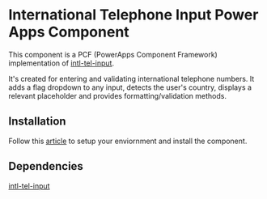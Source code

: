 # International Telephone Input Power Apps Component
This component is a PCF (PowerApps Component Framework) implementation of [intl-tel-input](https://www.npmjs.com/package/intl-tel-input).

It's created for entering and validating international telephone numbers. It adds a flag dropdown to any input, detects the user's country, displays a relevant placeholder and provides formatting/validation methods.

## Installation
Follow this [article](https://docs.microsoft.com/en-us/powerapps/developer/component-framework/component-framework-for-canvas-apps) to setup your enviornment and install the component.

## Dependencies
[intl-tel-input](https://www.npmjs.com/package/intl-tel-input)
